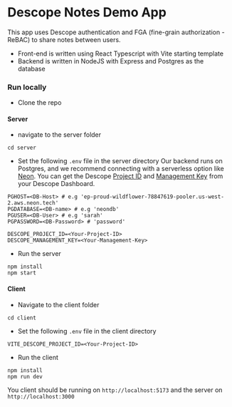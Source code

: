 # Descope Notes Demo App

This app uses Descope authentication and FGA (fine-grain authorization - ReBAC) to share notes between users.

- Front-end is written using React Typescript with Vite starting template
- Backend is written in NodeJS with Express and Postgres as the database

### Run locally

- Clone the repo

#### Server
- navigate to the server folder
```
cd server
```
- Set the following `.env` file in the server directory
Our backend runs on Postgres, and we recommend connecting with a serverless option like [Neon](https://neon.tech/). You can get the Descope [Project ID](https://app.descope.com/settings/project) and [Management Key](https://app.descope.com/settings/company/managementkeys) from your Descope Dashboard. 
```
PGHOST=<DB-Host> # e.g 'ep-proud-wildflower-78847619-pooler.us-west-2.aws.neon.tech'
PGDATABASE=<DB-name> # e.g 'neondb'
PGUSER=<DB-User> # e.g 'sarah'
PGPASSWORD=<DB-Password> # 'password'

DESCOPE_PROJECT_ID=<Your-Project-ID>
DESCOPE_MANAGEMENT_KEY=<Your-Management-Key>
```
- Run the server
```
npm install
npm start
```

#### Client
- Navigate to the client folder
```
cd client
```
- Set the following `.env` file in the client directory
```
VITE_DESCOPE_PROJECT_ID=<Your-Project-ID>
```
- Run the client
```
npm install
npm run dev
```


You client should be running on `http://localhost:5173` and the server on `http://localhost:3000`
